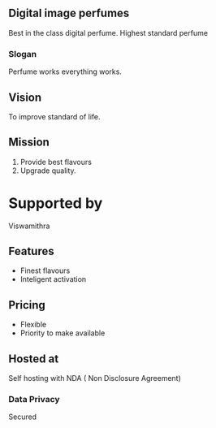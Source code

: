 ## Digital image perfumes
Best in the class digital perfume. Highest standard 
perfume 
### Slogan
Perfume works everything works.
## Vision
To improve standard of life.
## Mission
1. Provide best flavours 
1. Upgrade quality.
# Supported by
Viswamithra 
## Features
* Finest flavours
* Inteligent activation
## Pricing
* Flexible
* Priority to make available
## Hosted at
Self hosting with NDA ( Non Disclosure Agreement)
### Data Privacy
Secured

